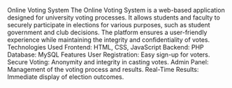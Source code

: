 Online Voting System 
The Online Voting System is a web-based application designed for university voting processes.
It allows students and faculty to securely participate in elections for various purposes, 
such as student government and club decisions. The platform ensures a user-friendly experience while maintaining 
the integrity and confidentiality of votes. Technologies Used
Frontend: HTML, CSS, JavaScript
Backend: PHP
Database: MySQL Features
User Registration: Easy sign-up for voters.
Secure Voting: Anonymity and integrity in casting votes.
Admin Panel: Management of the voting process and results.
Real-Time Results: Immediate display of election outcomes.
